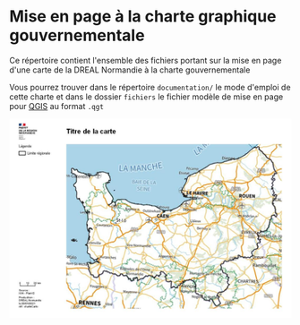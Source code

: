 # Mise en page à la charte graphique gouvernementale

Ce répertoire contient l'ensemble des fichiers portant sur la mise en page d'une carte de la DREAL Normandie à la charte gouvernementale

Vous pourrez trouver dans le répertoire `documentation/` le mode d'emploi de cette charte et dans le dossier `fichiers` le fichier modèle de mise en page pour [QGIS](http://www.qgis.org) au format `.qgt`

![image charte](documentation/img/image4.jpg)


